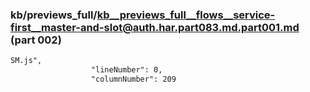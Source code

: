 ### kb/previews_full/kb__previews_full__flows__service-first__master-and-slot@auth.har.part083.md.part001.md (part 002)

```md
SM.js",
                  "lineNumber": 0,
                  "columnNumber": 209
                
```

```

